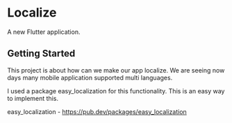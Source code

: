 # Localize

A new Flutter application.

## Getting Started

This project is about how can we make our app localize. We are seeing now days many mobile application supported multi languages.

I used a package easy_localization for this functionality. This is an easy way to implement this.

easy_localization - https://pub.dev/packages/easy_localization
